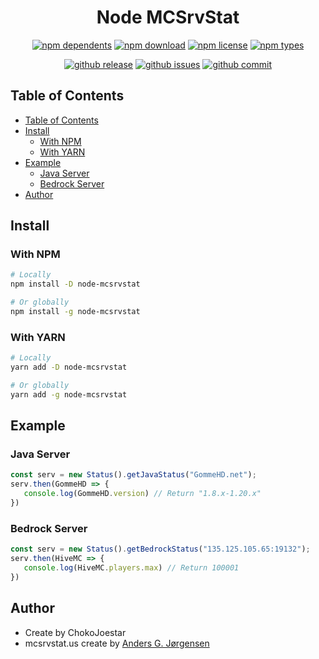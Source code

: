 <h1 align="center"> Node MCSrvStat </h1>

<div align="center">

[![npm dependents](https://badgen.net/npm/v/node-mcsrvstat)](https://www.npmjs.com/package/node-mcsrvstat) [![npm download](https://badgen.net/npm/dt/node-mcsrvstat)](https://www.npmjs.com/package/node-mcsrvstat) [![npm license](https://badgen.net/npm/license/node-mcsrvstat)](https://www.npmjs.com/package/node-mcsrvstat) [![npm types](https://badgen.net/npm/types/node-mcsrvstat)](https://www.npmjs.com/package/node-mcsrvstat)

[![github release](https://badgen.net/github/release/chokojoestar/ProjectCreator)](https://github.com/chokojoestar/ProjectCreator/releases) [![github issues](https://badgen.net/github/issues/chokojoestar/ProjectCreator)](https://github.com/chokojoestar/ProjectCreator/issues) [![github commit](https://badgen.net/github/commits/chokojoestar/ProjectCreator)](https://github.com/ChokoJoestar/ProjectCreator/commits)


</div>

## Table of Contents

- [Table of Contents](#table-of-contents)
- [Install](#install)
  - [With NPM](#with-npm)
  - [With YARN](#with-yarn)
- [Example](#example)
  - [Java Server](#java-server)
  - [Bedrock Server](#bedrock-server)
- [Author](#author)

## Install

### With NPM
```sh
# Locally
npm install -D node-mcsrvstat

# Or globally
npm install -g node-mcsrvstat
```

### With YARN
```sh
# Locally
yarn add -D node-mcsrvstat

# Or globally
yarn add -g node-mcsrvstat
```

## Example

### Java Server
```ts
const serv = new Status().getJavaStatus("GommeHD.net");
serv.then(GommeHD => {
   console.log(GommeHD.version) // Return "1.8.x-1.20.x"
})
```

### Bedrock Server
```ts
const serv = new Status().getBedrockStatus("135.125.105.65:19132");
serv.then(HiveMC => {
   console.log(HiveMC.players.max) // Return 100001
})
```

## Author
 
- Create by ChokoJoestar
- mcsrvstat.us create by [Anders G. Jørgensen](https://spirit55555.dk/)